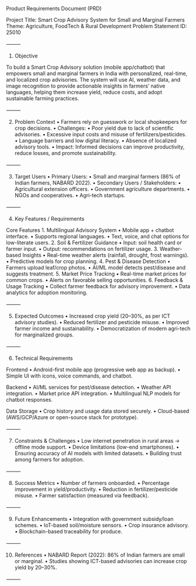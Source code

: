 Product Requirements Document (PRD)

Project Title: Smart Crop Advisory System for Small and Marginal Farmers
Theme: Agriculture, FoodTech & Rural Development
Problem Statement ID: 25010

⸻

1. Objective

To build a Smart Crop Advisory solution (mobile app/chatbot) that empowers small and marginal farmers in India with personalized, real-time, and localized crop advisories. The system will use AI, weather data, and image recognition to provide actionable insights in farmers’ native languages, helping them increase yield, reduce costs, and adopt sustainable farming practices.

⸻

2. Problem Context
	•	Farmers rely on guesswork or local shopkeepers for crop decisions.
	•	Challenges:
	•	Poor yield due to lack of scientific advisories.
	•	Excessive input costs and misuse of fertilizers/pesticides.
	•	Language barriers and low digital literacy.
	•	Absence of localized advisory tools.
	•	Impact: Informed decisions can improve productivity, reduce losses, and promote sustainability.

⸻

3. Target Users
	•	Primary Users:
	•	Small and marginal farmers (86% of Indian farmers, NABARD 2022).
	•	Secondary Users / Stakeholders:
	•	Agricultural extension officers.
	•	Government agriculture departments.
	•	NGOs and cooperatives.
	•	Agri-tech startups.

⸻

4. Key Features / Requirements

Core Features
	1.	Multilingual Advisory System
	•	Mobile app + chatbot interface.
	•	Supports regional languages.
	•	Text, voice, and chat options for low-literate users.
	2.	Soil & Fertilizer Guidance
	•	Input: soil health card or farmer input.
	•	Output: recommendations on fertilizer usage.
	3.	Weather-based Insights
	•	Real-time weather alerts (rainfall, drought, frost warnings).
	•	Predictive models for crop planning.
	4.	Pest & Disease Detection
	•	Farmers upload leaf/crop photos.
	•	AI/ML model detects pest/disease and suggests treatment.
	5.	Market Price Tracking
	•	Real-time market prices for common crops.
	•	Alerts on favorable selling opportunities.
	6.	Feedback & Usage Tracking
	•	Collect farmer feedback for advisory improvement.
	•	Data analytics for adoption monitoring.

⸻

5. Expected Outcomes
	•	Increased crop yield (20–30%, as per ICT advisory studies).
	•	Reduced fertilizer and pesticide misuse.
	•	Improved farmer income and sustainability.
	•	Democratization of modern agri-tech for marginalized groups.

⸻

6. Technical Requirements

Frontend
	•	Android-first mobile app (progressive web app as backup).
	•	Simple UI with icons, voice commands, and chatbot.

Backend
	•	AI/ML services for pest/disease detection.
	•	Weather API integration.
	•	Market price API integration.
	•	Multilingual NLP models for chatbot responses.

Data Storage
	•	Crop history and usage data stored securely.
	•	Cloud-based (AWS/GCP/Azure or open-source stack for prototype).

⸻

7. Constraints & Challenges
	•	Low internet penetration in rural areas → offline mode support.
	•	Device limitations (low-end smartphones).
	•	Ensuring accuracy of AI models with limited datasets.
	•	Building trust among farmers for adoption.

⸻

8. Success Metrics
	•	Number of farmers onboarded.
	•	Percentage improvement in yield/productivity.
	•	Reduction in fertilizer/pesticide misuse.
	•	Farmer satisfaction (measured via feedback).

⸻

9. Future Enhancements
	•	Integration with government subsidy/loan schemes.
	•	IoT-based soil/moisture sensors.
	•	Crop insurance advisory.
	•	Blockchain-based traceability for produce.

⸻

10. References
	•	NABARD Report (2022): 86% of Indian farmers are small or marginal.
	•	Studies showing ICT-based advisories can increase crop yield by 20–30%.

⸻
